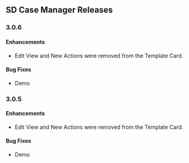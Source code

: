 ## SD Case Manager Releases

### 3.0.6
#### Enhancements
- <div>Edit View and New Actions were removed from the Template Card.</div>
#### Bug Fixes
- Demo

### 3.0.5
#### Enhancements
- <div>Edit View and New Actions were removed from the Template Card.</div>
#### Bug Fixes
- Demo


